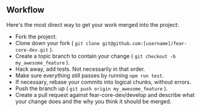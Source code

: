 Workflow
--------

Here's the most direct way to get your work merged into the project:

* Fork the project.
* Clone down your fork ( `git clone git@github.com:[username]/fear-core-dev.git` ).
* Create a topic branch to contain your change ( `git checkout -b my_awesome_feature` ).
* Hack away, add tests. Not necessarily in that order.
* Make sure everything still passes by running `npm run test`.
* If necessary, rebase your commits into logical chunks, without errors.
* Push the branch up ( `git push origin my_awesome_feature` ).
* Create a pull request against fear-core-dev/develop and describe what your change
  does and the why you think it should be merged.